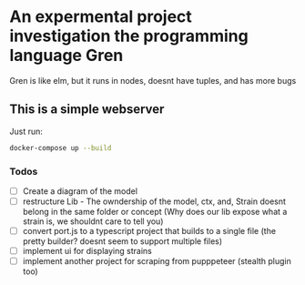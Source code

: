 # An expermental project investigation the programming language Gren

Gren is like elm, but it runs in nodes, doesnt have tuples, and has more bugs


## This is a simple webserver
Just run:
```sh
docker-compose up --build
```

### Todos
- [ ] Create a diagram of the model
- [ ] restructure Lib - The owndership of the model, ctx, and, Strain doesnt belong in the same
  folder or concept (Why does our lib expose what a strain is, we shouldnt care to tell you)
- [ ] convert port.js to a typescript project that builds to a single file (the pretty builder?
  doesnt seem to support multiple files)
- [ ] implement ui for displaying strains
- [ ] implement another project for scraping from pupppeteer (stealth plugin too)
